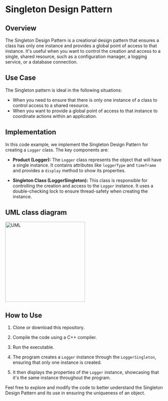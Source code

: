 # Singleton Design Pattern

## Overview

The Singleton Design Pattern is a creational design pattern that ensures a class has only one instance and provides a global point of access to that instance. It's useful when you want to control the creation and access to a single, shared resource, such as a configuration manager, a logging service, or a database connection.

## Use Case

The Singleton pattern is ideal in the following situations:

- When you need to ensure that there is only one instance of a class to control access to a shared resource.
- When you want to provide a global point of access to that instance to coordinate actions within an application.

## Implementation

In this code example, we implement the Singleton Design Pattern for creating a `Logger` class. The key components are:

- **Product (Logger):** The `Logger` class represents the object that will have a single instance. It contains attributes like `loggerType` and `timeframe` and provides a `display` method to show its properties.

- **Singleton Class (LoggerSingleton):** This class is responsible for controlling the creation and access to the `Logger` instance. It uses a double-checking lock to ensure thread-safety when creating the instance.

## UML class diagram
<img width="252" alt="UML" src="https://github.com/rohithooda10/Design-Patterns/assets/109358642/acfe4558-d318-4baf-b6ad-6271890b41da">

## How to Use

1. Clone or download this repository.

2. Compile the code using a C++ compiler.

3. Run the executable.

4. The program creates a `Logger` instance through the `LoggerSingleton`, ensuring that only one instance is created.

5. It then displays the properties of the `Logger` instance, showcasing that it's the same instance throughout the program.

Feel free to explore and modify the code to better understand the Singleton Design Pattern and its use in ensuring the uniqueness of an object.

